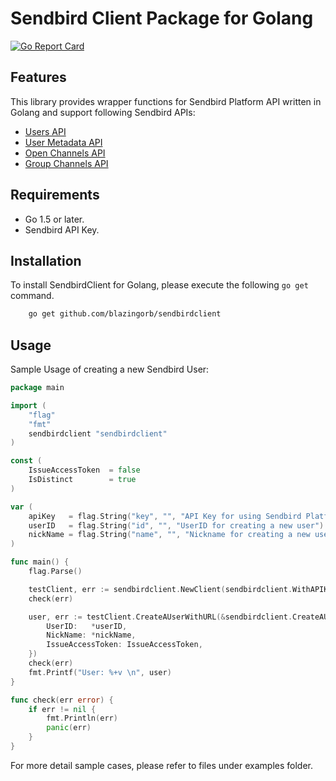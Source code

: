 Sendbird Client Package for Golang
==================================

[![Go Report Card](https://goreportcard.com/badge/github.com/blazingorb/sendbirdclient)](https://goreportcard.com/report/github.com/blazingorb/sendbirdclient)

## Features

This library provides wrapper functions for Sendbird Platform API written in Golang and support following Sendbird APIs:

- [Users API]
- [User Metadata API]
- [Open Channels API]
- [Group Channels API]



## Requirements
- Go 1.5 or later.
- Sendbird API Key.

## Installation

To install SendbirdClient for Golang, please execute the following `go get` command.

```bash
    go get github.com/blazingorb/sendbirdclient
``` 

## Usage

Sample Usage of creating a new Sendbird User:

```go
package main

import (
	"flag"
	"fmt"
	sendbirdclient "sendbirdclient"
)

const (
	IssueAccessToken  = false
	IsDistinct        = true
)

var (
	apiKey   = flag.String("key", "", "API Key for using Sendbird Platform API")
	userID   = flag.String("id", "", "UserID for creating a new user")
	nickName = flag.String("name", "", "Nickname for creating a new user")
)

func main() {
	flag.Parse()

	testClient, err := sendbirdclient.NewClient(sendbirdclient.WithAPIKey(*apiKey))
	check(err)

	user, err := testClient.CreateAUserWithURL(&sendbirdclient.CreateAUserWithURLRequest{
		UserID:   *userID,
		NickName: *nickName,
		IssueAccessToken: IssueAccessToken,
	})
	check(err)
	fmt.Printf("User: %+v \n", user)
}

func check(err error) {
	if err != nil {
		fmt.Println(err)
		panic(err)
	}
}
```

For more detail sample cases, please refer to files under examples folder.

[Users API]: https://docs.sendbird.com/platform#user
[User Metadata API]: https://docs.sendbird.com/platform#user_metadata
[Open Channels API]: https://docs.sendbird.com/platform#open_channel
[Group Channels API]: https://docs.sendbird.com/platform#group_channel